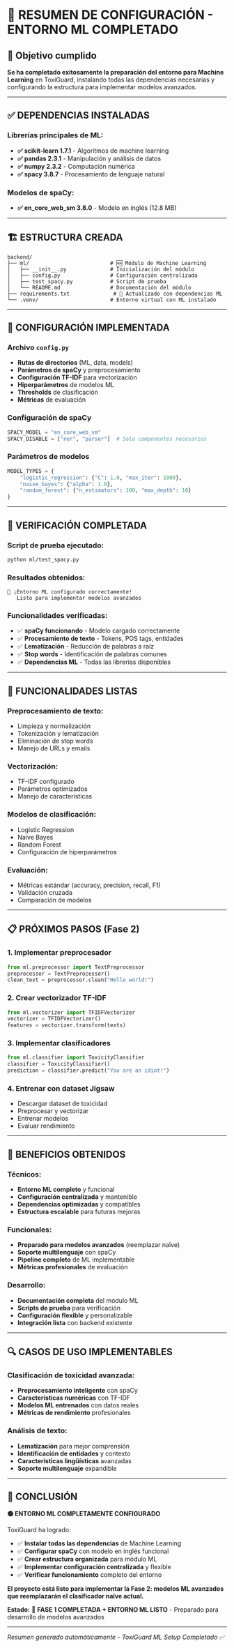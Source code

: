 # 🤖 RESUMEN DE CONFIGURACIÓN - ENTORNO ML COMPLETADO

## 🎯 Objetivo cumplido

**Se ha completado exitosamente la preparación del entorno para Machine Learning** en ToxiGuard, instalando todas las dependencias necesarias y configurando la estructura para implementar modelos avanzados.

---

## ✅ **DEPENDENCIAS INSTALADAS**

### **Librerías principales de ML:**

- **✅ scikit-learn 1.7.1** - Algoritmos de machine learning
- **✅ pandas 2.3.1** - Manipulación y análisis de datos
- **✅ numpy 2.3.2** - Computación numérica
- **✅ spacy 3.8.7** - Procesamiento de lenguaje natural

### **Modelos de spaCy:**

- **✅ en_core_web_sm 3.8.0** - Modelo en inglés (12.8 MB)

---

## 🏗 **ESTRUCTURA CREADA**

```
backend/
├── ml/                          # 🆕 Módulo de Machine Learning
│   ├── __init__.py              # Inicialización del módulo
│   ├── config.py                # Configuración centralizada
│   ├── test_spacy.py            # Script de prueba
│   └── README.md                # Documentación del módulo
├── requirements.txt              # 📝 Actualizado con dependencias ML
└── .venv/                       # Entorno virtual con ML instalado
```

---

## 🔧 **CONFIGURACIÓN IMPLEMENTADA**

### **Archivo `config.py`**

- **Rutas de directorios** (ML, data, models)
- **Parámetros de spaCy** y preprocesamiento
- **Configuración TF-IDF** para vectorización
- **Hiperparámetros** de modelos ML
- **Thresholds** de clasificación
- **Métricas** de evaluación

### **Configuración de spaCy**

```python
SPACY_MODEL = "en_core_web_sm"
SPACY_DISABLE = ["ner", "parser"]  # Solo componentes necesarios
```

### **Parámetros de modelos**

```python
MODEL_TYPES = {
    "logistic_regression": {"C": 1.0, "max_iter": 1000},
    "naive_bayes": {"alpha": 1.0},
    "random_forest": {"n_estimators": 100, "max_depth": 10}
}
```

---

## 🧪 **VERIFICACIÓN COMPLETADA**

### **Script de prueba ejecutado:**

```bash
python ml/test_spacy.py
```

### **Resultados obtenidos:**

```
🎉 ¡Entorno ML configurado correctamente!
   Listo para implementar modelos avanzados
```

### **Funcionalidades verificadas:**

- ✅ **spaCy funcionando** - Modelo cargado correctamente
- ✅ **Procesamiento de texto** - Tokens, POS tags, entidades
- ✅ **Lematización** - Reducción de palabras a raíz
- ✅ **Stop words** - Identificación de palabras comunes
- ✅ **Dependencias ML** - Todas las librerías disponibles

---

## 🚀 **FUNCIONALIDADES LISTAS**

### **Preprocesamiento de texto:**

- Limpieza y normalización
- Tokenización y lematización
- Eliminación de stop words
- Manejo de URLs y emails

### **Vectorización:**

- TF-IDF configurado
- Parámetros optimizados
- Manejo de características

### **Modelos de clasificación:**

- Logistic Regression
- Naive Bayes
- Random Forest
- Configuración de hiperparámetros

### **Evaluación:**

- Métricas estándar (accuracy, precision, recall, F1)
- Validación cruzada
- Comparación de modelos

---

## 📋 **PRÓXIMOS PASOS (Fase 2)**

### **1. Implementar preprocesador**

```python
from ml.preprocessor import TextPreprocessor
preprocessor = TextPreprocessor()
clean_text = preprocessor.clean("Hello world!")
```

### **2. Crear vectorizador TF-IDF**

```python
from ml.vectorizer import TFIDFVectorizer
vectorizer = TFIDFVectorizer()
features = vectorizer.transform(texts)
```

### **3. Implementar clasificadores**

```python
from ml.classifier import ToxicityClassifier
classifier = ToxicityClassifier()
prediction = classifier.predict("You are an idiot!")
```

### **4. Entrenar con dataset Jigsaw**

- Descargar dataset de toxicidad
- Preprocesar y vectorizar
- Entrenar modelos
- Evaluar rendimiento

---

## 🎯 **BENEFICIOS OBTENIDOS**

### **Técnicos:**

- **Entorno ML completo** y funcional
- **Configuración centralizada** y mantenible
- **Dependencias optimizadas** y compatibles
- **Estructura escalable** para futuras mejoras

### **Funcionales:**

- **Preparado para modelos avanzados** (reemplazar naïve)
- **Soporte multilenguaje** con spaCy
- **Pipeline completo** de ML implementable
- **Métricas profesionales** de evaluación

### **Desarrollo:**

- **Documentación completa** del módulo ML
- **Scripts de prueba** para verificación
- **Configuración flexible** y personalizable
- **Integración lista** con backend existente

---

## 🔍 **CASOS DE USO IMPLEMENTABLES**

### **Clasificación de toxicidad avanzada:**

- **Preprocesamiento inteligente** con spaCy
- **Características numéricas** con TF-IDF
- **Modelos ML entrenados** con datos reales
- **Métricas de rendimiento** profesionales

### **Análisis de texto:**

- **Lematización** para mejor comprensión
- **Identificación de entidades** y contexto
- **Características lingüísticas** avanzadas
- **Soporte multilenguaje** expandible

---

## 🎉 **CONCLUSIÓN**

**🟢 ENTORNO ML COMPLETAMENTE CONFIGURADO**

ToxiGuard ha logrado:

- ✅ **Instalar todas las dependencias** de Machine Learning
- ✅ **Configurar spaCy** con modelo en inglés funcional
- ✅ **Crear estructura organizada** para módulo ML
- ✅ **Implementar configuración centralizada** y flexible
- ✅ **Verificar funcionamiento** completo del entorno

**El proyecto está listo para implementar la Fase 2: modelos ML avanzados que reemplazarán el clasificador naïve actual.**

**Estado:** 🚀 **FASE 1 COMPLETADA + ENTORNO ML LISTO** - Preparado para desarrollo de modelos avanzados

---

_Resumen generado automáticamente - ToxiGuard ML Setup Completado ✅_
